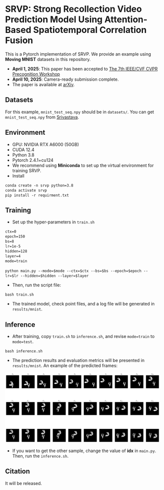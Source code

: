 # SRVP: Strong Recollection Video Prediction Model Using Attention-Based Spatiotemporal Correlation Fusion
This is a Pytorch implementation of SRVP. We provide an example using **Moving MNIST** datasets in this repository.  
  
* **April 1, 2025**: This paper has been accepted to [The 7th IEEE/CVF CVPR Precognition Workshop](https://sites.google.com/view/ieeecvf-cvpr2025-precognition)
* **April 10, 2025**: Camera-ready submission complete.
* The paper is available at [arXiv](http://arxiv.org/abs/2504.08012).

## Datasets
For this example, `mnist_test_seq.npy` should be in `datasets/`.  You can get `mnist_test_seq.npy` from [Srivastava](https://www.cs.toronto.edu/~nitish/unsupervised_video/).  

## Environment
* GPU: NVIDIA RTX A6000 (50GB)
* CUDA 12.4
* Python 3.8
* Pytorch 2.4.1+cu124
* We recommend using **Miniconda** to set up the virtual environment for training SRVP.
* Install
```
conda create -n srvp python=3.8
conda activate srvp
pip install -r requirment.txt
```

## Training
* Set up the hyper-parameters in `train.sh`
```
ctx=0
epoch=150
bs=8
lr=1e-5
hidden=128
layer=4
mode=train

python main.py --mode=$mode --ctx=$ctx --bs=$bs --epoch=$epoch --lr=$lr --hidden=$hidden --layer=$layer
```
* Then, run the script file:
```
bash train.sh
```
* The trained model, check point files, and a log file will be generated in `results/mnist`. 

## Inference
* After training, copy `train.sh` to `inference.sh`, and revise `mode=train` to `mode=test`.
```
bash inference.sh
```
* The prediction results and evaluation metrics will be presented in `results/mnist`. An example of the predicted frames:

<p align="center">
    <img src="./results/mnist/spatiotemp_eval80.png" width="600"> <br>
</p>

* If you want to get the other sample, change the value of **idx** in `main.py`. Then, run the `inference.sh`.

## Citation
It will be released.
